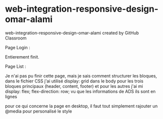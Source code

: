 # web-integration-responsive-design-omar-alami
web-integration-responsive-design-omar-alami created by GitHub Classroom

Page Login : 

Entierement finit.

Page List : 

Je n'ai pas pu finir cette page, mais je sais comment structurer les bloques, dans le fichier CSS j'ai utilisé display: grid dans le body pour les trois 
bloques principaux (header, content, footer) et pour les autres j'ai mi display: flex; flex-direction: row; vu que les informations de ADS ils sont en lignes

pour ce qui concerne la page en desktop, il faut tout simplement rajouter un @media pour personalisé le style 
